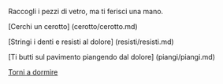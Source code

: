 Raccogli i pezzi di vetro, ma ti ferisci una mano.

[Cerchi un cerotto] (cerotto/cerotto.md)

[Stringi i denti e resisti al dolore] (resisti/resisti.md)

[Ti butti sul pavimento piangendo dal dolore] (piangi/piangi.md)

[Torni a dormire](../../caramelle.md)